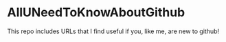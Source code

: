 # AllUNeedToKnowAboutGithub
This repo includes URLs that I find useful if you, like me, are new to github!

